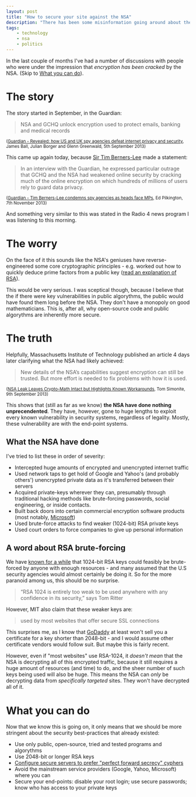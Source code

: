 ```yaml
---
layout: post
title: "How to secure your site against the NSA"
description: "There has been some misinformation going around about the state of our cryptographic technology following certain revelations about the NSA. I'm here to clear that up."
tags:
    - technology
    - nsa
    - politics
---
```


In the last couple of months I've had a number of discussions with people who were under the impression that *encryption has been cracked* by the NSA. (Skip to [What you can do](#what-you-can-do)).

The story
===

The story started in September, in the Guardian:

> NSA and GCHQ unlock encryption used to protect emails, banking and medical records

<small>([Guardian - Revealed: how US and UK spy agencies defeat internet privacy and security][guardian-defeat-privacy], James Ball, Julian Borger and Glenn Greenwald, 5th September 2013)</small>

This came up again today, because [Sir Tim Berners-Lee](http://en.wikipedia.org/wiki/Tim_berners_lee) made a statement:

> In an interview with the Guardian, he expressed particular outrage that GCHQ and the NSA had weakened online security by cracking much of the online encryption on which hundreds of millions of users rely to guard data privacy.

<small>([Guardian - Tim Berners-Lee condemns spy agencies as heads face MPs][guardian-berners-lee], Ed Pilkington, 7th November 2013)</small>

And something very similar to this was stated in the Radio 4 news program I was listening to this morning.

The worry
===

On the face of it this sounds like the NSA's geniuses have reverse-engineered some core cryptographic principles - e.g. worked out how to quickly deduce prime factors from a public key ([read an explanation of RSA][cryp-explained-prime-factors]).

This would be very serious. I was sceptical though, because I believe that the if there were key vulnerabilities in public algorythms, the public would have found them long before the NSA. They don't have a monopoly on good mathematicians. This is, after all, why open-source code and public algorythms are inherently more secure.

The truth
===

Helpfully, Massachusetts Institute of Technology published an article 4 days later clarifying what the NSA had likely achieved:

> New details of the NSA’s capabilities suggest encryption can still be trusted. But more effort is needed to fix problems with how it is used.

<small>([NSA Leak Leaves Crypto-Math Intact but Highlights Known Workarounds][mit-crypto-math], Tom Simonite, 9th September 2013)</small>

This shows that (still as far as we know) **the NSA have done nothing unprecendented**. They have, however, gone to huge lengths to exploit every known vulnerability in security systems, regardless of legality. Mostly, these vulnerability are with the end-point systems.

What the NSA have done
---

I've tried to list these in order of severity:

- Intercepted huge amounts of encrypted and unencrypted internet traffic
- Used network taps to get hold of Google and Yahoo's (and probably others') unencrypted private data as it's transferred between their servers
- Acquired private-keys wherever they can, presumably through traditional hacking methods like brute-forcing passwords, social engineering, or inside contacts.
- Built back doors into certain commercial encryption software products (most notably, [Microsoft](http://www.wired.co.uk/news/archive/2013-07/12/microsoft-nsa-collusion))
- Used brute-force attacks to find weaker (1024-bit) RSA private keys
- Used court orders to force companies to give up personal information

A word about RSA brute-forcing
---

We have [known for a while][se-rsa-length] that 1024-bit RSA keys could feasibly be brute-forced by anyone with enough resources - and many assumed that the U.S security agencies would almost certainly be doing it. So for the more paranoid among us, this should be no surprise.

> “RSA 1024 is entirely too weak to be used anywhere with any confidence in its security,” says Tom Ritter

However, MIT also claim that these weaker keys are:

> used by most websites that offer secure SSL connections

This surprises me, as I know that [GoDaddy](http://uk.godaddy.com/) at least won't sell you a certificate for a key shorter than 2048-bit - and I would assume other certificate vendors would follow suit. But maybe this is fairly recent.

However, even if "most websites" use RSA-1024, it *doesn't mean* that the NSA is decrypting all of this encrypted traffic, because it still requires a huge amount of resources (and time) to do, and the sheer number of such keys being used will also be huge. This means the NSA can *only* be decrypting data from *specifically targeted* sites. They won't have decrypted all of it.

<span id="what-you-can-do"></span>

What you can do
===

Now that we know this is going on, it only means that we should be more stringent about the security best-practices that already existed:

- Use only public, open-source, tried and tested programs and algorythms
- Use 2048-bit or longer RSA keys
- [Configure secure servers to prefer "perfect forward secrecy" cyphers][se-https-pfs]
- Avoid the mainstream service providers (Google, Yahoo, Microsoft) where you can
- Secure your end-points: disable your root login; use secure passwords; know who has access to your private keys

[se-rsa-length]: http://stackoverflow.com/questions/589834/what-rsa-key-length-should-i-use-for-my-ssl-certificates
[se-https-pfs]: http://crypto.stackexchange.com/questions/8933/how-can-i-use-ssl-tls-with-perfect-forward-secrecy
[cryp-explained-prime-factors]: http://www.informit.com/articles/article.aspx?p=102212&seqNum=4
[mit-crypto-math]: http://www.technologyreview.com/news/519171/nsa-leak-leaves-crypto-math-intact-but-highlights-known-workarounds/
[guardian-defeat-privacy]: http://www.theguardian.com/world/2013/sep/05/nsa-gchq-encryption-codes-security
[guardian-berners-lee]: http://www.theguardian.com/world/2013/nov/06/tim-berners-lee-encryption-spy-agencies